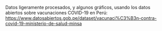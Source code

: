 Datos ligeramente procesados, y algunos gráficos, usando los datos abiertos sobre vacunaciones COVID-19 en Perú: https://www.datosabiertos.gob.pe/dataset/vacunaci%C3%B3n-contra-covid-19-ministerio-de-salud-minsa
